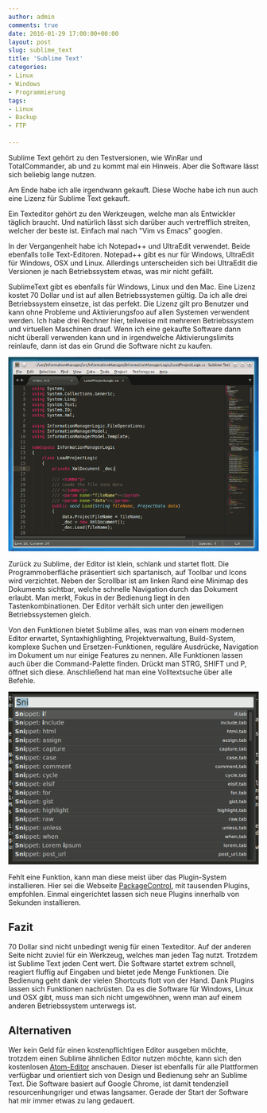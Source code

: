 ```yaml
---
author: admin
comments: true
date: 2016-01-29 17:00:00+00:00
layout: post
slug: sublime_text
title: 'Sublime Text'
categories:
- Linux
- Windows
- Programmierung
tags:
- Linux
- Backup
- FTP

---
```


Sublime Text gehört zu den Testversionen, wie WinRar und TotalCommander, ab und zu kommt mal ein Hinweis. Aber die Software lässt sich beliebig lange nutzen.

Am Ende habe ich alle irgendwann gekauft. Diese Woche habe ich nun auch eine Lizenz für Sublime Text gekauft.

Ein Texteditor gehört zu den Werkzeugen, welche man als Entwickler täglich braucht. Und natürlich lässt sich darüber auch vertrefflich streiten, welcher der beste ist. Einfach mal nach "Vim vs Emacs" googlen.

In der Vergangenheit habe ich Notepad++ und UltraEdit verwendet. Beide ebenfalls tolle Text-Editoren. Notepad++ gibt es nur für Windows, UltraEdit für Windows, OSX und Linux. Allerdings unterscheiden sich bei UltraEdit die Versionen je nach Betriebssystem etwas, was mir nicht gefällt.

SublimeText gibt es ebenfalls für Windows, Linux und den Mac. Eine Lizenz kostet 70 Dollar und ist auf allen Betriebssystemen gültig. Da ich alle drei Betriebssystem einsetze, ist das perfekt. Die Lizenz gilt pro Benutzer und kann ohne Probleme und Aktivierungsfoo auf allen Systemen verwendent werden. Ich habe drei Rechner hier, teilweise mit mehreren Betriebssystem und virtuellen Maschinen drauf. Wenn ich eine gekaufte Software dann nicht überall verwenden kann und in irgendwelche Aktivierungslimits reinlaufe, dann ist das ein Grund die Software nicht zu kaufen.

![](/assets/uploads/2016/1/sublime.png)

Zurück zu Sublime, der Editor ist klein, schlank und startet flott. Die Programmoberfläche präsentiert sich spartanisch, auf Toolbar und Icons wird verzichtet. Neben der Scrollbar ist am linken Rand eine Minimap des Dokuments sichtbar, welche schnelle Navigation durch das Dokument erlaubt.
Man merkt, Fokus in der Bedienung liegt in den Tastenkombinationen. Der Editor verhält sich unter den jeweiligen Betriebssystemen gleich.

Von den Funktionen bietet Sublime alles, was man von einem modernen Editor erwartet, Syntaxhighlighting, Projektverwaltung, Build-System, komplexe Suchen und Ersetzen-Funktionen, reguläre Ausdrücke, Navigation im Dokument um nur einige Features zu nennen. Alle Funktionen lassen auch über die Command-Palette finden. Drückt man STRG, SHIFT und P, öffnet sich diese. Anschließend hat man eine Volltextsuche über alle Befehle. 

![](/assets/uploads/2016/1/sublime_command_palette.png)

Fehlt eine Funktion, kann man diese meist über das Plugin-System installieren. Hier sei die Webseite [PackageControl](https://packagecontrol.io/), mit tausenden Plugins, empfohlen. Einmal eingerichtet lassen sich neue Plugins innerhalb von Sekunden installieren.

## Fazit

70 Dollar sind nicht unbedingt wenig für einen Texteditor. Auf der anderen Seite nicht zuviel für ein Werkzeug, welches man jeden Tag nutzt. Trotzdem ist Sublime Text jeden Cent wert. Die Software startet extrem schnell, reagiert fluffig auf Eingaben und bietet jede Menge Funktionen. Die Bedienung geht dank der vielen Shortcuts flott von der Hand. Dank Plugins lassen sich Funktionen nachrüsten. Da es die Software für Windows, Linux und OSX gibt, muss man sich nicht umgewöhnen, wenn man auf einem anderen Betriebssystem unterwegs ist.

## Alternativen

Wer kein Geld für einen kostenpflichtigen Editor ausgeben möchte, trotzdem einen Sublime ähnlichen Editor nutzen möchte, kann sich den kostenlosen [Atom-Editor](https://atom.io/) anschauen. Dieser ist ebenfalls für alle Plattformen verfügbar und orientiert sich von Design und Bedienung sehr an Sublime Text. Die Software basiert auf Google Chrome, ist damit tendenziell resourcenhungriger und etwas langsamer. Gerade der Start der Software hat mir immer etwas zu lang gedauert.